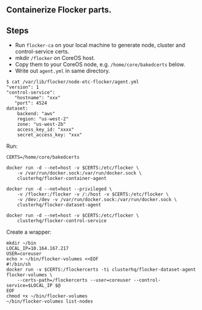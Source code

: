 ## Containerize Flocker parts.

## Steps

 * Run `flocker-ca` on your local machine to generate node, cluster and control-service certs.
 * mkdir `/flocker` on CoreOS host.
 * Copy them to your CoreOS node, e.g. `/home/core/bakedcerts` below.
 * Write out `agent.yml` in same directory.

```
$ cat /var/lib/flocker/node-etc-flocker/agent.yml
"version": 1
"control-service":
   "hostname": "xxx"
   "port": 4524
dataset:
    backend: "aws"
    region: "us-west-2"
    zone: "us-west-2b"
    access_key_id: "xxxx"
    secret_access_key: "xxx"
```

Run:

```
CERTS=/home/core/bakedcerts

docker run -d --net=host -v $CERTS:/etc/flocker \
    -v /var/run/docker.sock:/var/run/docker.sock \
    clusterhq/flocker-container-agent

docker run -d --net=host --privileged \
    -v /flocker:/flocker -v /:/host -v $CERTS:/etc/flocker \
    -v /dev:/dev -v /var/run/docker.sock:/var/run/docker.sock \
    clusterhq/flocker-dataset-agent

docker run -d --net=host -v $CERTS:/etc/flocker \
    clusterhq/flocker-control-service
```

Create a wrapper:

```
mkdir ~/bin
LOCAL_IP=10.164.167.217
USER=coreuser
echo > ~/bin/flocker-volumes <<EOF
#!/bin/sh
docker run -v $CERTS:/flockercerts -ti clusterhq/flocker-dataset-agent flocker-volumes \
    --certs-path=/flockercerts --user=coreuser --control-service=$LOCAL_IP $@
EOF
chmod +x ~/bin/flocker-volumes
~/bin/flocker-volumes list-nodes
```
